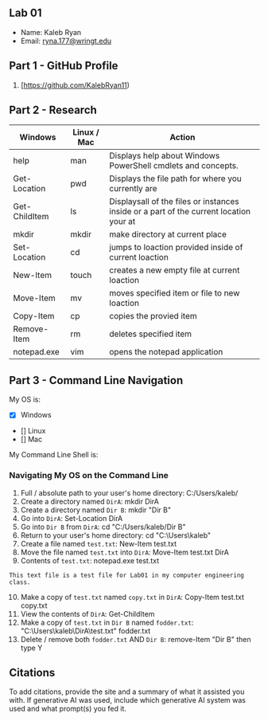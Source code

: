 ## Lab 01

- Name: Kaleb Ryan
- Email: ryna.177@wringt.edu

## Part 1 - GitHub Profile

1. [https://github.com/KalebRyan11)

## Part 2 - Research

| Windows | Linux / Mac | Action |
| ---     | ---         | ---    |
| help    | man         | Displays help about Windows PowerShell cmdlets and concepts.       |
| Get-Location | pwd    | Displays the file path for where you currently are       |
| Get-ChildItem | ls    | Displaysall of the files or instances inside or a part of the current location your at       |
| mkdir   | mkdir       | make directory at current place       |
| Set-Location | cd     | jumps to loaction provided inside of current loaction      |
| New-Item | touch      | creates a new empty file at current loaction       |
| Move-Item | mv        |  moves specified item or file to new loaction      |
| Copy-Item | cp        |  copies the provied item      |
| Remove-Item | rm      |  deletes specified item      |
| notepad.exe | vim     |  opens the notepad application     |

## Part 3 - Command Line Navigation

My OS is:
- [x] Windows
- [] Linux
- [] Mac

My Command Line Shell is: 

### Navigating My OS on the Command Line

1. Full / absolute path to your user's home directory: C:/Users/kaleb/
2. Create a directory named `DirA`: mkdir DirA
3. Create a directory named `Dir B`: mkdir "Dir B"
4. Go into `DirA`: Set-Location DirA
5. Go into `Dir B` from `DirA`: cd "C:/Users/kaleb/Dir B"
6. Return to your user's home directory: cd "C:\Users\kaleb"
7. Create a file named `test.txt`: New-Item test.txt
8. Move the file named `test.txt` into `DirA`: Move-Item test.txt DirA
9. Contents of `test.txt`: notepad.exe test.txt
```
This text file is a test file for Lab01 in my computer engineering class.
```
10. Make a copy of `test.txt` named `copy.txt` in `DirA`: Copy-Item test.txt copy.txt
11. View the contents of `DirA`: Get-ChildItem
12. Make a copy of `test.txt` in `Dir B` named `fodder.txt`: "C:\Users\kaleb\DirA\test.txt" fodder.txt
13. Delete / remove both `fodder.txt` AND `Dir B`:  remove-Item "Dir B" then type Y

## Citations

To add citations, provide the site and a summary of what it assisted you with.  If generative AI was used, include which generative AI system was used and what prompt(s) you fed it.



